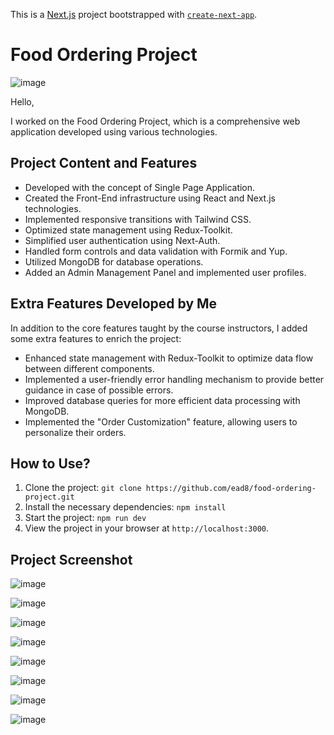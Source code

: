 This is a [Next.js](https://nextjs.org/) project bootstrapped with [`create-next-app`](https://github.com/vercel/next.js/tree/canary/packages/create-next-app).

# Food Ordering Project

![image](https://github.com/ead8/food-ordering-with-NextJS/assets/89755021/272ac072-0702-4c83-9a79-a09a2eb43b4c)


Hello,

I worked on the Food Ordering Project, which is a comprehensive web application developed using various technologies.

## Project Content and Features

- Developed with the concept of Single Page Application.
- Created the Front-End infrastructure using React and Next.js technologies.
- Implemented responsive transitions with Tailwind CSS.
- Optimized state management using Redux-Toolkit.
- Simplified user authentication using Next-Auth.
- Handled form controls and data validation with Formik and Yup.
- Utilized MongoDB for database operations.
- Added an Admin Management Panel and implemented user profiles.

## Extra Features Developed by Me

In addition to the core features taught by the course instructors, I added some extra features to enrich the project:

- Enhanced state management with Redux-Toolkit to optimize data flow between different components.
- Implemented a user-friendly error handling mechanism to provide better guidance in case of possible errors.
- Improved database queries for more efficient data processing with MongoDB.
- Implemented the "Order Customization" feature, allowing users to personalize their orders.

## How to Use?

1. Clone the project: `git clone https://github.com/ead8/food-ordering-project.git`
2. Install the necessary dependencies: `npm install`
3. Start the project: `npm run dev`
4. View the project in your browser at `http://localhost:3000`.

## Project Screenshot

![image](https://github.com/ead8/food-ordering-with-NextJS/assets/89755021/f0e0ed7a-ead1-4070-abb9-f72bb2e5e7f9)

![image](https://github.com/ead8/food-ordering-with-NextJS/assets/89755021/26da9d2a-53da-4689-a56f-be224b682bc1)

![image](https://github.com/ead8/food-ordering-with-NextJS/assets/89755021/2a57c58c-ee7a-4bac-aedd-cc1e45ecf071)

![image](https://github.com/ead8/food-ordering-with-NextJS/assets/89755021/8fef5351-16cc-44fb-8f83-307575aecfd8)

![image](https://github.com/ead8/food-ordering-with-NextJS/assets/89755021/42f3646f-6b5f-472d-90b1-42937fd102cf)

![image](https://github.com/ead8/food-ordering-with-NextJS/assets/89755021/35bb7f17-4e1f-474c-9e4c-c00e98529b22)

![image](https://github.com/ead8/food-ordering-with-NextJS/assets/89755021/cbdcc75b-bfce-4d91-aea2-fd66abe41c5d)

![image](https://github.com/ead8/food-ordering-with-NextJS/assets/89755021/5f884bea-0035-4da0-925f-acb4ca5b6610)
